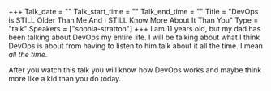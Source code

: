 +++
Talk_date = ""
Talk_start_time = ""
Talk_end_time = ""
Title = "DevOps is STILL Older Than Me And I STILL Know More About It Than You"
Type = "talk"
Speakers = ["sophia-stratton"]
+++
I am 11 years old, but my dad has been talking about DevOps my entire life. I will be talking about what I think DevOps is about from having to listen to him talk about it all the time. I mean *all the time*. 

After you watch this talk you will know how DevOps works and maybe think more like a kid than you do today.

